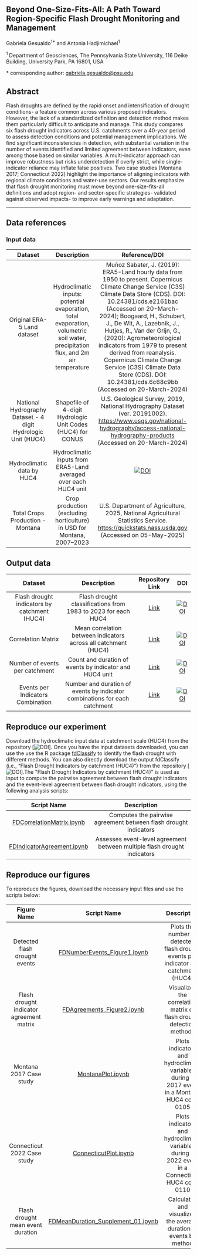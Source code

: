 
## **Beyond One-Size-Fits-All: A Path Toward Region-Specific Flash Drought Monitoring and Management**

Gabriela Gesualdo<sup>1\*</sup> and Antonia Hadjimichael<sup>1</sup>

<sup>1 </sup> Department of Geosciences, The Pennsylvania State University, 116 Deike Building, University Park, PA 16801, USA

\* corresponding author: gabriela.gesualdo@psu.edu

## Abstract
Flash droughts are defined by the rapid onset and intensification of drought conditions- a feature common across various proposed indicators. However, the lack of a standardized definition and detection method makes them particularly difficult to anticipate and manage. This study compares six flash drought indicators across U.S. catchments over a 40-year period to assess detection conditions and potential management implications. We find significant inconsistencies in detection, with substantial variation in the number of events identified and limited agreement between indicators, even among those based on similar variables. A multi-indicator approach can improve robustness but risks underdetection if overly strict, while single-indicator reliance may inflate false positives. Two case studies (Montana 2017; Connecticut 2022) highlight the importance of aligning indicators with regional climate conditions and water-use sectors. Our results emphasize that flash drought monitoring must move beyond one-size-fits-all definitions and adopt region- and sector-specific strategies- validated against observed impacts- to improve early warnings and adaptation.

---
## Data references
### Input data
|       Dataset       |               Description                    |               Reference/DOI          |
|:-------------------:|:--------------------------------------------:|:--------------------------------:|
|Original ERA-5 Land dataset | Hydroclimatic inputs: potential evaporation, total evaporation, volumetric soil water, precipitation flux, and 2m air temperature| Muñoz Sabater, J. (2019): ERA5-Land hourly data from 1950 to present. Copernicus Climate Change Service (C3S) Climate Data Store (CDS). DOI: 10.24381/cds.e2161bac (Accessed on 20-March-2024); Boogaard, H., Schubert, J., De Wit, A., Lazebnik, J., Hutjes, R., Van der Grijn, G., (2020): Agrometeorological indicators from 1979 to present derived from reanalysis. Copernicus Climate Change Service (C3S) Climate Data Store (CDS). DOI: 10.24381/cds.6c68c9bb (Accessed on 20-March-2024)|
|National Hydrography Dataset - 4 digit Hydrologic Unit (HUC4)| Shapefile of 4-digit Hydrologic Unit Codes (HUC4) for CONUS| U.S. Geological Survey, 2019, National Hydrography Dataset (ver. 20191002). https://www.usgs.gov/national-hydrography/access-national-hydrography-products (Accessed on 20-March-2024)|
|Hydroclimatic data by HUC4| Hydroclimatic inputs from ERA5-Land averaged over each HUC4 unit|[![DOI]()]()
|Total Crops Production - Montana| Crop production (excluding horticulture) in USD for Montana, 2007–2023| U.S. Department of Agriculture, 2025, National Agricultural Statistics Service. https://quickstats.nass.usda.gov (Accessed on 05-May-2025)|


## Output data
|       Dataset       |              Description                    |           Repository Link        |                   DOI                   |
|:-------------------:|:-------------------------------------------:|:--------------------------------:|:---------------------------------------:|
|Flash drought indicators by catchment (HUC4)| Flash drought classifications from 1983 to 2023 for each HUC4 |[Link]()|[![DOI]()]()|
|Correlation Matrix |Mean correlation between indicators across all catchment (HUC4)|[Link]()|[![DOI]()]()|
|Number of events per catchment |Count and duration of events by indicator and HUC4 unit|[Link]()|[![DOI]()]()|
|Events per Indicators Combination |Number and duration of events by indicator combinations for each catchment|[Link]()|[![DOI]()]()|

## Reproduce our experiment
Download the hydroclimatic input data at catchment scale (HUC4) from the repository [![DOI]()]. Once you have the input datasets downloaded, you can use the use the R package [fdClassify](https://github.com/pedroalencar1/fdClassify/tree/master) to identify the flash drought with different methods. You can also directly download the output fdClassify (i.e., “Flash Drought Indicators by catchment (HUC4)”) from the repository [![DOI]()].The "Flash Drought Indicators by catchment (HUC4)" is used as input to compute the pairwise agreement between flash drought indicators and the event-level agreement between flash drought indicators, using the following analysis scripts:

|Script Name | Description |
|:-------------------:|:-------------------------------------------:|
|[FDCorrelationMatrix.ipynb](./Codes/FDCorrelationMatrix.ipynb)| Computes the pairwise agreement between flash drought indicators|
|[FDIndicatorAgreement.ipynb](./Codes/FDIndicatorAgreement.ipynb)| Assesses event-level agreement between multiple flash drought indicators|


## Reproduce our figures
To reproduce the figures,  download the necessary input files and use the scripts below:

| Figure Name |                Script Name                 |                                  Description                                   | 
|:--------------:|:------------------------------------------:|:------------------------------------------------------------------------------:|
|Detected flash drought events |[FDNumberEvents_Figure1.ipynb](./FiguresCodes/FDNumberEvents_Figure1.ipynb) | Plots the number of detected flash drought events per indicator and catchment (HUC4)|
|Flash drought indicator agreement matrix|[FDAgreements_Figure2.ipynb](./FiguresCodes/FDAgreements_Figure2.ipynb)|Visualizes the correlation matrix of flash drought detection methods|
|Montana 2017 Case study |[MontanaPlot.ipynb](./FiguresCodes/MontanaPlot.ipynb)| Plots indicators and hydroclimatic variables during a 2017 event in a Montana HUC4 code 0105|
|Connecticut 2022 Case study|[ConnecticutPlot.ipynb](./FiguresCodes/ConnecticutPlot.ipynb)|Plots indicators and hydroclimatic variables during a 2022 event in a Connecticut HUC4 code 0110|
|Flash drought mean event duration |[FDMeanDuration_Supplement_01.ipynb](./FiguresCodes/FDMeanDuration_Supplement_01.ipynb)| Calculates and visualizes the average duration of events by method|
